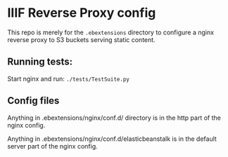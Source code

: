 # IIIF Reverse Proxy config

This repo is merely for the `.ebextensions` directory to configure a nginx
reverse proxy to S3 buckets serving static content.

## Running tests:

Start nginx and run:
```./tests/TestSuite.py```

## Config files

Anything in .ebextensions/nginx/conf.d/ directory is in the http part of the nginx config.

Anything in .ebextensions/nginx/conf.d/elasticbeanstalk is in the default server part of the nginx config. 
